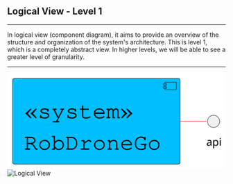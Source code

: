 ## Logical View - Level 1

------------------------------
In logical view (component diagram), it aims to provide an overview of the structure and organization of the system's architecture.
This is level 1, which is a completely abstract view.
In higher levels, we will be able to see a greater level of granularity.


--------------------------------
![Logical View](Logical_View_Level1_.svg)
![Logical View](Logical_View_Level1.png)
